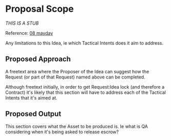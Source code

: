 # Proposal Scope

_THIS IS A STUB_

Reference: [08 mayday](https://github.com/dreamcatcher-tech/dreamcatcher-tech.github.io/blob/master/website/nfas/Requests/R08%20mayday.md)

Any limitations to this Idea, ie which Tactical Intents does it aim to address.

## Proposed Approach

A freetext area where the Proposer of the Idea can suggest how the Request (or part of that Request) named above can be completed.

Although freetext initially, in order to get Request:Idea lock (and therefore a Contract) it's likely that this section will have to address each of the Tactical Intents that it's aimed at.

## Proposed Output

This section covers what the Asset to be produced is. Ie what is QA considering when it's being asked to release escrow?
